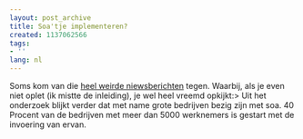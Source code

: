 ```yaml
---
layout: post_archive
title: Soa'tje implementeren?
created: 1137062566
tags:
- ''
lang: nl
---
```

Soms kom van die [heel weirde niewsberichten](http://www.webwereld.nl/ref/rss/39266) tegen. Waarbij, als je even niet oplet (ik mistte de inleiding), je wel heel vreemd opkijkt:> Uit het onderzoek blijkt verder dat met name grote bedrijven bezig zijn met soa. 40 Procent van de bedrijven met meer dan 5000 werknemers is gestart met de invoering van ervan.
